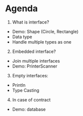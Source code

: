 # Agenda
1. What is interface?
 - Demo: Shape (Circle, Rectangle)
 - Data type
 - Handle multiple types as one
2. Embedded interface?
 - Join multiple interfaces
 - Demo: PrinterScanner
3. Empty interfaces: 
 - Println
 - Type Casting
4. In case of contract
 - Demo: database